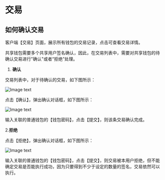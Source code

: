 ﻿# 交易

## <a name="comfire_txs"></a>如何确认交易

客户端【交易】页面，展示所有钱包的交易记录，点击可查看交易详情。

共享钱包需要多个共享用户签名确认，因此，在交易列表中，需要对共享钱包的待确认交易进行"确认"或者“拒绝”处理。

1. **确认**

交易列表中，对于待确认的交易，如下图所示：

![Image text](./platon-samurai/image/Transactions_confirm-cn.png)

点击【确认】，弹出确认对话框，如下图所示：

![Image text](./platon-samurai/image/Execute_Contract-cn.png)

输入关联的普通钱包的【钱包密码】，点击【提交】，则该条交易确认完成。

2.**拒绝**

点击【拒绝】，弹出确认对话框，如下图所示：

![Image text](./platon-samurai/image/Execute_contract_reject-cn.png)

输入关联的普通钱包的【钱包密码】，点击【提交】，则交易被本用户拒绝，但不能确定交易是否能执行成功，因为只要得到不少于设定的数量的签名，交易依然可以执行。


